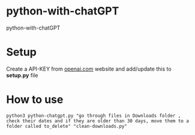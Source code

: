 # python-with-chatGPT
python-with-chatGPT

# Setup
Create a API-KEY from [openai.com](https://platform.openai.com/account/api-keys) website and add/update this to **setup.py** file

# How to use 
```python3 python-chatgpt.py "go through files in Downloads folder , check their dates and if they are older than 30 days, move them to a folder called to_delete" "clean-downloads.py"```
